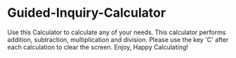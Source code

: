 # Guided-Inquiry-Calculator

Use this Calculator to calculate any of your needs. 
This calculator performs addition, subtraction, multiplication and division. 
Please use the key 'C' after each calculation to clear the screen.
Enjoy, Happy Calculating!

